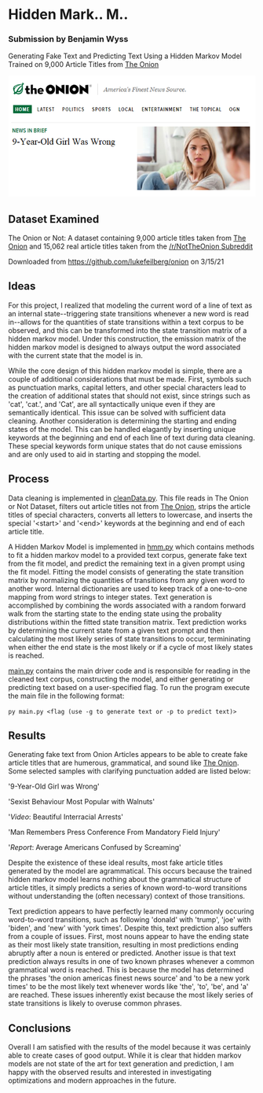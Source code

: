 # Hidden Mark.. M..

### Submission by Benjamin Wyss

Generating Fake Text and Predicting Text Using a Hidden Markov Model Trained on 9,000 Article Titles from [The Onion](https://www.theonion.com/)

![Image of a Fake Article Entitled '9-Year-Old Girl Was Wrong'](images/sample_article.PNG)

## Dataset Examined

The Onion or Not: A dataset containing 9,000 article titles taken from [The Onion](https://www.theonion.com/) and 15,062 real article titles taken from the [/r/NotTheOnion Subreddit](https://reddit.com/r/NotTheOnion)

Downloaded from https://github.com/lukefeilberg/onion on 3/15/21

## Ideas

For this project, I realized that modeling the current word of a line of text as an internal state--triggering state transitions whenever a new word is read in--allows for the quantities of state transitions within a text corpus to be observed, and this can be transformed into the state transition matrix of a hidden markov model. Under this construction, the emission matrix of the hidden markov model is designed to always output the word associated with the current state that the model is in.

While the core design of this hidden markov model is simple, there are a couple of additional considerations that must be made. First, symbols such as punctuation marks, capital letters, and other special characters lead to the creation of additional states that should not exist, since strings such as 'cat', 'cat.', and 'Cat', are all syntactically unique even if they are semantically identical. This issue can be solved with sufficient data cleaning. Another consideration is determining the starting and ending states of the model. This can be handled elagantly by inserting unique keywords at the beginning and end of each line of text during data cleaning. These special keywords form unique states that do not cause emissions and are only used to aid in starting and stopping the model. 

## Process

Data cleaning is implemented in [cleanData.py](https://github.com/benjaminwyss/EECS738Project2HMM/blob/main/cleanData.py). This file reads in The Onion or Not Dataset, filters out article titles not from [The Onion](https://www.theonion.com/), strips the article titles of special characters, converts all letters to lowercase, and inserts the special '\<start\>' and '\<end\>' keywords at the beginning and end of each article title.
  
A Hidden Markov Model is implemented in [hmm.py](https://github.com/benjaminwyss/EECS738Project2HMM/blob/main/hmm.py) which contains methods to fit a hidden markov model to a provided text corpus, generate fake text from the fit model, and predict the remaining text in a given prompt using the fit model. Fitting the model consists of generating the state transition matrix by normalizing the quantities of transitions from any given word to another word. Internal dictionaries are used to keep track of a one-to-one mapping from word strings to integer states. Text generation is accomplished by combining the words associated with a random forward walk from the starting state to the ending state using the probality distributions within the fitted state transition matrix. Text prediction works by determining the current state from a given text prompt and then calculating the most likely series of state transitions to occur, termininating when either the end state is the most likely or if a cycle of most likely states is reached.

[main.py](https://github.com/benjaminwyss/EECS738Project2HMM/blob/main/main.py) contains the main driver code and is responsible for reading in the cleaned text corpus, constructing the model, and either generating or predicting text based on a user-specified flag. To run the program execute the main file in the following format:

`py main.py <flag (use -g to generate text or -p to predict text)>`

## Results

Generating fake text from Onion Articles appears to be able to create fake article titles that are humerous, grammatical, and sound like [The Onion](https://www.theonion.com/). Some selected samples with clarifying punctuation added are listed below:

'9-Year-Old Girl was Wrong'

'Sexist Behaviour Most Popular with Walnuts'

'*Video*: Beautiful Interracial Arrests'

'Man Remembers Press Conference From Mandatory Field Injury'

'*Report*: Average Americans Confused by Screaming'

Despite the existence of these ideal results, most fake article titles generated by the model are agrammatical. This occurs because the trained hidden markov model learns nothing about the grammatical structure of article titles, it simply predicts a series of known word-to-word transitions without understanding the (often necessary) context of those transitions. 

Text prediction appears to have perfectly learned many commonly occuring word-to-word transitions, such as following 'donald' with 'trump', 'joe' with 'biden', and 'new' with 'york times'. Despite this, text prediction also suffers from a couple of issues. First, most nouns appear to have the ending state as their most likely state transition, resulting in most predictions ending abruptly after a noun is entered or predicted. Another issue is that text prediction always results in one of two known phrases whenever a common grammatical word is reached. This is because the model has determined the phrases 'the onion americas finest news source' and 'to be a new york times' to be the most likely text whenever words like 'the', 'to', 'be', and 'a' are reached. These issues inherently exist because the most likely series of state transitions is likely to overuse common phrases.

## Conclusions

Overall I am satisfied with the results of the model because it was certainly able to create cases of good output. While it is clear that hidden markov models are not state of the art for text generation and prediction, I am happy with the observed results and interested in investigating optimizations and modern approaches in the future.
